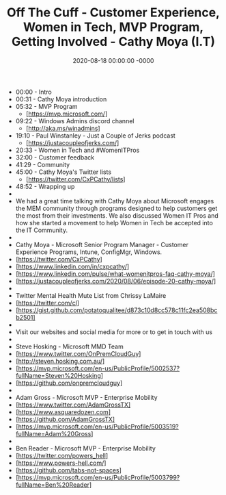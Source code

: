﻿---
layout: post
title: "Off The Cuff - Customer Experience, Women in Tech, MVP Program, Getting Involved - Cathy Moya (I.T)"
date: 2020-08-18 00:00:00 -0000
categories:
---
 * 00:00 - Intro
 * 00:31 - Cathy Moya introduction
 * 05:32 - MVP Program
   - [https://mvp.microsoft.com/]
 * 09:22 - Windows Admins discord channel
   - [http://aka.ms/winadmins]
 * 19:10 - Paul Winstanley - Just a Couple of Jerks podcast 
   - [https://justacoupleofjerks.com/]
 * 20:33 - Women in Tech and #WomenITPros
 * 32:00 - Customer feedback
 * 41:29 - Community 
 * 45:00 - Cathy Moya's Twitter lists
   - [https://twitter.com/CxPCathy/lists]
 * 48:52 - Wrapping up
 * 
 * We had a great time talking with Cathy Moya about Microsoft engages the MEM community through programs designed to help customers get the most from their investments. We also discussed Women IT Pros and how she started a movement to help Women in Tech be accepted into the IT Community.
 * 
 * Cathy Moya - Microsoft Senior Program Manager - Customer Experience Programs, Intune, ConfigMgr, Windows.
 * [https://twitter.com/CxPCathy]
 * [https://www.linkedin.com/in/cxpcathy/]
 * [https://www.linkedin.com/pulse/what-womenitpros-faq-cathy-moya/]
 * [https://justacoupleofjerks.com/2020/08/06/episode-20-cathy-moya/]
 * 
 * Twitter Mental Health Mute List from Chrissy LaMaire
 * [https://twitter.com/cl]
 * [https://gist.github.com/potatoqualitee/d873c10d8cc578c11fc2ea508bcb2501]
 * 
 * Visit our websites and social media for more or to get in touch with us
 * 
 * Steve Hosking - Microsoft MMD Team
 * [https://www.twitter.com/OnPremCloudGuy]
 * [http://steven.hosking.com.au/]
 * [https://mvp.microsoft.com/en-us/PublicProfile/5002537?fullName=Steven%20Hosking]
 * [https://github.com/onpremcloudguy]
 * 
 * Adam Gross - Microsoft MVP - Enterprise Mobility
 * [https://www.twitter.com/AdamGrossTX]
 * [https://www.asquaredozen.com]
 * [https://github.com/AdamGrossTX]
 * [https://mvp.microsoft.com/en-us/PublicProfile/5003519?fullName=Adam%20Gross]
 * 
 * Ben Reader - Microsoft MVP - Enterprise Mobility
 * [https://twitter.com/powers_hell]
 * [https://www.powers-hell.com/]
 * [https://github.com/tabs-not-spaces]
 * [https://mvp.microsoft.com/en-us/PublicProfile/5003799?fullName=Ben%20Reader]
